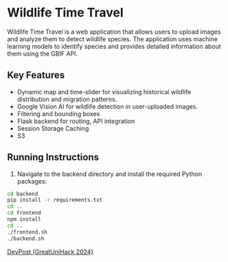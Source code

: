 # Wildlife Time Travel

Wildlife Time Travel is a web application that allows users to upload images and analyze them to detect wildlife species. The application uses machine learning models to identify species and provides detailed information about them using the GBIF API.

## Key Features  
- Dynamic map and time-slider for visualizing historical wildlife distribution and migration patterns.  
- Google Vision AI for wildlife detection in user-uploaded images.  
- Filtering and bounding boxes
- Flask backend for routing, API integration
- Session Storage Caching
- S3

## Running Instructions

1. Navigate to the backend directory and install the required Python packages:
```sh
cd backend
pip install -r requirements.txt
cd ..
cd frontend
npm install
cd ..
./frontend.sh
./backend.sh
```

[DevPost (GreatUniHack 2024)](https://devpost.com/software/wildlife-time-travel)
